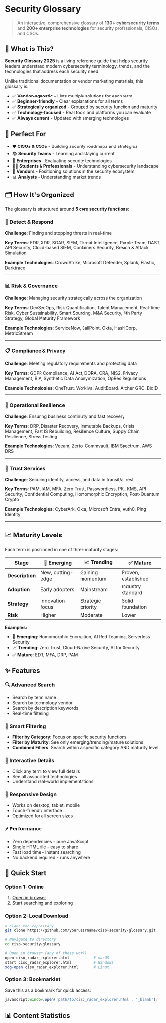 # Security Glossary

> An interactive, comprehensive glossary of **130+ cybersecurity terms** 
> and **200+ enterprise technologies** for security professionals, CISOs, and CSOs.

## 📖 What is This?

**Security Glossary 2025** is a living reference guide that helps security leaders 
understand modern cybersecurity terminology, trends, and the technologies that address 
each security need.

Unlike traditional documentation or vendor marketing materials, this glossary is:

- ✅ **Vendor-agnostic** - Lists multiple solutions for each term
- ✅ **Beginner-friendly** - Clear explanations for all terms
- ✅ **Strategically organized** - Grouped by security function and maturity
- ✅ **Technology-focused** - Real tools and platforms you can evaluate
- ✅ **Always current** - Updated with emerging technologies

## 🎯 Perfect For

- 🛡️ **CISOs & CSOs** - Building security roadmaps and strategies
- 📚 **Security Teams** - Learning and staying current
- 🏢 **Enterprises** - Evaluating security technologies
- 👨‍🎓 **Students & Professionals** - Understanding cybersecurity landscape
- 🤝 **Vendors** - Positioning solutions in the security ecosystem
- 📊 **Analysts** - Understanding market trends

## 🗂️ How It's Organized

The glossary is structured around **5 core security functions**:

### 🎯 Detect & Respond
**Challenge**: Finding and stopping threats in real-time

**Key Terms**: EDR, XDR, SOAR, SIEM, Threat Intelligence, Purple Team, DAST, 
API Security, Cloud-based SIEM, Containers Security, Breach & Attack Simulation

**Example Technologies**: CrowdStrike, Microsoft Defender, Splunk, Elastic, Darktrace

---

### 📊 Risk & Governance
**Challenge**: Managing security strategically across the organization

**Key Terms**: DevSecOps, Risk Quantification, Talent Management, Real-time Risk, 
Cyber Sustainability, Smart Sourcing, M&A Security, 4th Party Strategy, 
Global Maturity Framework

**Example Technologies**: ServiceNow, SailPoint, Okta, HashiCorp, MetricStream

---

### 📋 Compliance & Privacy
**Challenge**: Meeting regulatory requirements and protecting data

**Key Terms**: GDPR Compliance, AI Act, DORA, CRA, NIS2, Privacy Management, 
BIA, Synthetic Data Anonymization, OpRes Regulations

**Example Technologies**: OneTrust, Workiva, AuditBoard, Archer GRC, BigID

---

### 🔄 Operational Resilience
**Challenge**: Ensuring business continuity and fast recovery

**Key Terms**: DRP, Disaster Recovery, Immutable Backups, Crisis Management, 
Fast IS Rebuilding, Resilience Culture, Supply Chain Resilience, Stress Testing

**Example Technologies**: Veeam, Zerto, Commvault, IBM Spectrum, AWS DRS

---

### 🔐 Trust Services
**Challenge**: Securing identity, access, and data in transit/at rest

**Key Terms**: PAM, IAM, MFA, Zero Trust, Passwordless, PKI, KMS, API Security, 
Confidential Computing, Homomorphic Encryption, Post-Quantum Crypto

**Example Technologies**: CyberArk, Okta, Microsoft Entra, Auth0, Ping Identity

---

## 📈 Maturity Levels

Each term is positioned in one of three maturity stages:

| Stage | 🚀 Emerging | 📈 Trending | ✅ Mature |
|-------|-----------|-----------|----------|
| **Description** | New, cutting-edge | Gaining momentum | Proven, established |
| **Adoption** | Early adopters | Mainstream | Industry standard |
| **Strategy** | Innovation focus | Strategic priority | Solid foundation |
| **Risk** | Higher | Moderate | Lower |

**Examples:**
- 🚀 **Emerging**: Homomorphic Encryption, AI Red Teaming, Serverless Security
- 📈 **Trending**: Zero Trust, Cloud-Native Security, AI for Security
- ✅ **Mature**: EDR, MFA, DRP, PAM

## ✨ Features

### 🔍 Advanced Search
- Search by term name
- Search by technology vendor
- Search by description keywords
- Real-time filtering

### 🎯 Smart Filtering
- **Filter by Category**: Focus on specific security functions
- **Filter by Maturity**: See only emerging/trending/mature solutions
- **Combined Filters**: Search within a specific category AND maturity level

### 💾 Interactive Details
- Click any term to view full details
- See all associated technologies
- Understand real-world implementations

### 📱 Responsive Design
- Works on desktop, tablet, mobile
- Touch-friendly interface
- Optimized for all screen sizes

### ⚡ Performance
- Zero dependencies - pure JavaScript
- Single HTML file - easy to share
- Fast load time - instant searching
- No backend required - runs anywhere

## 🚀 Quick Start

### Option 1: Online
1. [Open in browser](./ciso_radar_explorer.html)
2. Start searching and exploring

### Option 2: Local Download
```bash
# Clone the repository
git clone https://github.com/yourusername/ciso-security-glossary.git

# Navigate to directory
cd ciso-security-glossary

# Open in browser (any of these work)
open ciso_radar_explorer.html           # macOS
start ciso_radar_explorer.html          # Windows
xdg-open ciso_radar_explorer.html       # Linux
```

### Option 3: Bookmarklet
Save this as a bookmark for quick access:
```javascript
javascript:window.open('path/to/ciso_radar_explorer.html', '_blank');
```

## 📊 Content Statistics

